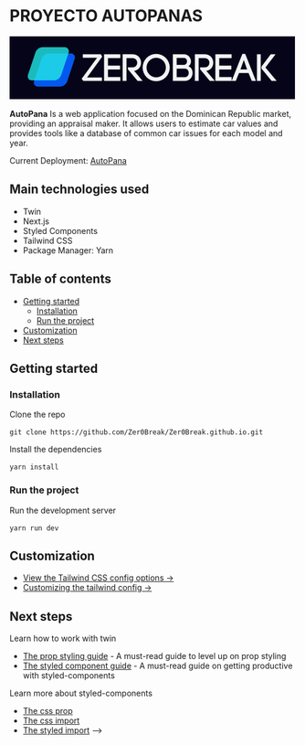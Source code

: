 # PROYECTO AUTOPANAS

<p><a href="" target="_blank"><img src="./src/images/auto-aprecio/svg/ZBLOGO.png" alt="ZeroBreak" width="500" height="110"></a>
</p>

**AutoPana** 
Is a web application focused on the Dominican Republic market, providing an appraisal maker. It allows users to estimate car values and provides tools like a database of common car issues for each model and year.

Current Deployment: [AutoPana](https://autopana.vercel.app/)

## Main technologies used

- Twin
- Next.js
- Styled Components
- Tailwind CSS
- Package Manager: Yarn

[](#table-of-contents)

## Table of contents

- [Getting started](#getting-started)
  - [Installation](#installation)
  - [Run the project](#Run-the-project)
- [Customization](#customization)
- [Next steps](#next-steps)

[](#getting-started)

## Getting started

### Installation

Clone the repo

```shell
git clone https://github.com/Zer0Break/Zer0Break.github.io.git
```

Install the dependencies

```shell
yarn install
```

### Run the project

Run the development server

```shell
yarn run dev
```

[](#customization)

## Customization

- [View the Tailwind CSS config options →](https://tailwindcss.com/docs/configuration)
- [Customizing the tailwind config →](https://github.com/ben-rogerson/twin.macro/blob/master/docs/customizing-config.md)

[](#next-steps)

## Next steps

Learn how to work with twin

- [The prop styling guide](https://github.com/ben-rogerson/twin.macro/blob/master/docs/prop-styling-guide.md) - A must-read guide to level up on prop styling
- [The styled component guide](https://github.com/ben-rogerson/twin.macro/blob/master/docs/styled-component-guide.md) - A must-read guide on getting productive with styled-components

Learn more about styled-components

- [The css prop](https://styled-components.com/docs/api#css-prop)
- [The css import](https://styled-components.com/docs/api#css)
- [The styled import](https://styled-components.com/docs/api#styled) -->
